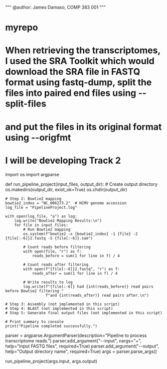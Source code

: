 """
@author: James Damaso, COMP 383 001
"""
# myrepo
# When retrieving the transcriptomes, I used the SRA Toolkit which would download the SRA file in FASTQ format using fastq-dump, split the files into paired end files using --split-files
# and put the files in its original format using --origfmt
# I will be developing Track 2 


import os
import argparse

def run_pipeline_project(input_files, output_dir):
    # Create output directory
    os.makedirs(output_dir, exist_ok=True)
    os.chdir(output_dir)

    # Step 2: Bowtie2 mapping
    bowtie2_index = "NC_006273.2"  # HCMV genome accession
    log_file = "PipelineProject.log"

    with open(log_file, "a") as log:
        log.write("Bowtie2 Mapping Results:\n")
        for file in input_files:
            # Run Bowtie2 mapping
            os.system(f"bowtie2 -x {bowtie2_index} -1 {file} -2 {file[:-6]}2.fastq -S {file[:-6]}.sam")

            # Count reads before filtering
            with open(file, "r") as f:
                reads_before = sum(1 for line in f) / 4

            # Count reads after filtering
            with open(f"{file[:-6]}2.fastq", "r") as f:
                reads_after = sum(1 for line in f) / 4

            # Write results to log
            log.write(f"{file[:-6]} had {int(reads_before)} read pairs before Bowtie2 filtering "
                      f"and {int(reads_after)} read pairs after.\n")

    # Step 3: Assembly (not implemented in this script)
    # Step 4: BLAST (not implemented in this script)
    # Step 5: Generate final output files (not implemented in this script)

    # Print summary to console
    print("Pipeline completed successfully.")

parser = argparse.ArgumentParser(description="Pipeline to process transcriptome reads.")
parser.add_argument("--input", nargs="+", help="Input FASTQ files", required=True)
parser.add_argument("--output", help="Output directory name", required=True)
args = parser.parse_args()

run_pipeline_project(args.input, args.output)
